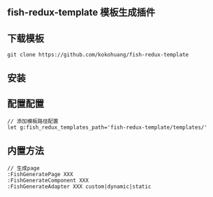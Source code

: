 ## fish-redux-template 模板生成插件

## 下载模板
```
git clone https://github.com/kokohuang/fish-redux-template
```

## 安装

## 配置配置
```
// 添加模板路径配置
let g:fish_redux_templates_path='fish-redux-template/templates/'
```

## 内置方法
```
// 生成page
:FishGeneratePage XXX
:FishGenerateComponent XXX
:FishGenerateAdapter XXX custom|dynamic|static
```
